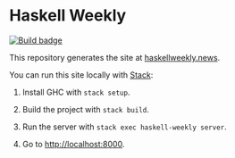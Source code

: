 # Haskell Weekly

[![Build badge][]][build]

This repository generates the site at [haskellweekly.news][].

You can run this site locally with [Stack][]:

1.  Install GHC with `stack setup`.

2.  Build the project with `stack build`.

3.  Run the server with `stack exec haskell-weekly server`.

4.  Go to <http://localhost:8000>.

[Build badge]: https://travis-ci.org/haskellweekly/haskellweekly.github.io.svg?branch=hakyll
[build]: https://travis-ci.org/haskellweekly/haskellweekly.github.io
[haskellweekly.news]: https://haskellweekly.news
[Stack]: https://docs.haskellstack.org/en/stable/README/
